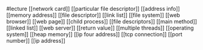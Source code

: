#lecture
[[network card]]
[[particular file descriptor]]
[[address info]]
[[memory address]]
[[file descriptor]]
[[link list]]
[[file system]]
[[web browser]]
[[web page]]
[[child process]]
[[file descriptors]]
[[main method]]
[[linked list]]
[[web server]]
[[return value]]
[[multiple threads]]
[[operating system]]
[[heap memory]]
[[ip four address]]
[[tcp connection]]
[[port number]]
[[ip address]]
